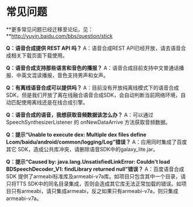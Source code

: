 # 常见问题

**更多常见问题已经迁移至论坛，见：**http://yuyin.baidu.com/bbs/question/stick


**Q：语音合成提供 REST API 吗？**
A：语音合成REST API已经开放，请去语音合成相关下载页面下载使用。

**Q：语音合成支持那些语言和音色的播报？**
A：语音合成目前支持中文普通话播报、中英文混读播报，音色支持男声和女声。

**Q：有离线语音合成可以提供吗？**
A：目前没有开放纯离线模式下的语音合成SDK，但是我们开放了离在线融合语音合成SDK，会自动判断当前网络环境，自动匹配使用离线还是在线合成引擎。

**Q：语音合成的语音，我想获取音频数据该怎么办？**
A：可以通过 SpeechSynthesizerListener 的 onNewDataArrive 方法获取音频数据。

**Q：提示“Unable to execute dex: Multiple dex files define Lcom/baidu/android/common/logging/Log”错误？**
A：应用同时集成了百度其它 SDK，造成公共库冲突，请删除语音SDK中的galaxy_lite.jar。

**Q：提示“Caused by: java.lang.UnsatisfiedLinkError: Couldn't load BDSpeechDecoder_V1: findLibrary returned null”错误？**
A：百度语音合成SDK 提供了armeabi标准库及armeabi-v7a库。如项目只包含其中一个目录，请只将TTS SDK中的同名目录集成，否则会造成其它库无法正常加载的错误。如项目只有armeabi，请只集成armeabi，反之如果只有armeabi-v7a，则只集成armeabi-v7a。